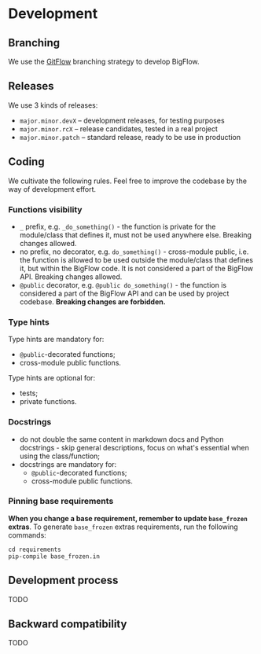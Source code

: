 # Development

## Branching

We use the [GitFlow](https://datasift.github.io/gitflow/IntroducingGitFlow.html) branching strategy to develop BigFlow.

## Releases

We use 3 kinds of releases:

* `major.minor.devX` – development releases, for testing purposes
* `major.minor.rcX` – release candidates, tested in a real project
* `major.minor.patch` – standard release, ready to be use in production

## Coding

We cultivate the following rules. Feel free to improve the codebase by the way of development effort.

### Functions visibility

* `_` prefix, e.g. `_do_something()` - the function is private for the module/class that defines it, must not be used anywhere else. Breaking changes allowed.
* no prefix, no decorator, e.g. `do_something()` - cross-module public, i.e. the function is allowed to be used outside the module/class that defines it, but within the BigFlow code. It is not considered a part of the BigFlow API. Breaking changes allowed.
* `@public` decorator, e.g. `@public do_something()` - the function is considered a part of the BigFlow API and can be used by project codebase. **Breaking changes are forbidden.**

### Type hints

Type hints are mandatory for:
* `@public`-decorated functions;
* cross-module public functions.

Type hints are optional for:
* tests;
* private functions.

### Docstrings

* do not double the same content in markdown docs and Python docstrings - skip general descriptions, focus on what's essential when using the class/function;
* docstrings are mandatory for:
  * `@public`-decorated functions;
  * cross-module public functions.

### Pinning base requirements

**When you change a base requirement, remember to update `base_frozen` extras**.
To generate `base_frozen` extras requirements, run the following commands:

```shell script
cd requirements
pip-compile base_frozen.in
```

## Development process

TODO

## Backward compatibility

TODO